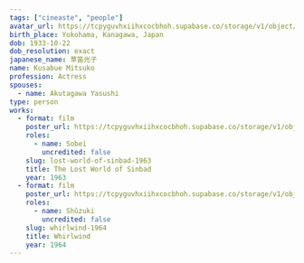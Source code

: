 ```yaml
---
tags: ["cineaste", "people"]
avatar_url: https://tcpyguvhxiihxcocbhoh.supabase.co/storage/v1/object/public/godzilla-cineaste-public/content/people/kusabue-mitsuko/kusabue-mitsuko.jpg
birth_place: Yokohama, Kanagawa, Japan
dob: 1933-10-22
dob_resolution: exact
japanese_name: 草笛光子
name: Kusabue Mitsuko
profession: Actress
spouses:
  - name: Akutagawa Yasushi
type: person
works:
  - format: film
    poster_url: https://tcpyguvhxiihxcocbhoh.supabase.co/storage/v1/object/public/godzilla-cineaste-public/content/films/lost-world-of-sinbad-1963/posters/samurai-pirate-1963.jpg
    roles:
      - name: Sobei
        uncredited: false
    slug: lost-world-of-sinbad-1963
    title: The Lost World of Sinbad
    year: 1963
  - format: film
    poster_url: https://tcpyguvhxiihxcocbhoh.supabase.co/storage/v1/object/public/godzilla-cineaste-public/content/films/whirlwind-1964/posters/whirlwind-1964.jpg
    roles:
      - name: Shûzuki
        uncredited: false
    slug: whirlwind-1964
    title: Whirlwind
    year: 1964
---
```

